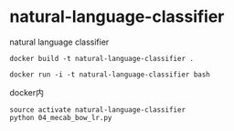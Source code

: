 # natural-language-classifier
natural language classifier


```
docker build -t natural-language-classifier .
```


```
docker run -i -t natural-language-classifier bash
```

docker内
```
source activate natural-language-classifier
python 04_mecab_bow_lr.py
```

